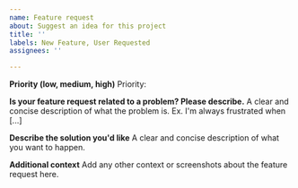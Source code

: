 ```yaml
---
name: Feature request
about: Suggest an idea for this project
title: ''
labels: New Feature, User Requested
assignees: ''

---
```


**Priority (low, medium, high)**
Priority:

**Is your feature request related to a problem? Please describe.**
A clear and concise description of what the problem is. Ex. I'm always frustrated when [...]

**Describe the solution you'd like**
A clear and concise description of what you want to happen.

**Additional context**
Add any other context or screenshots about the feature request here.
